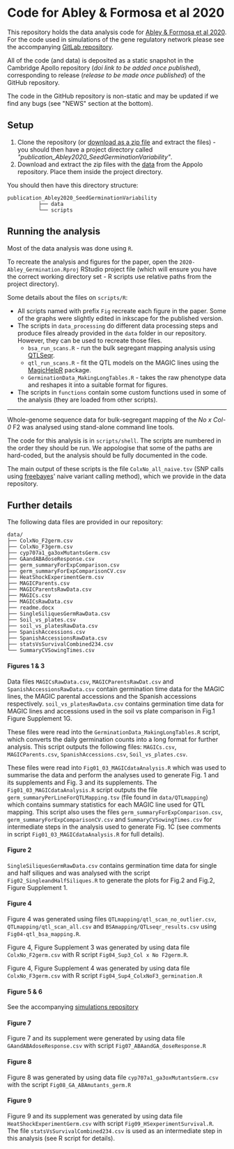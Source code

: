 # Code for Abley & Formosa et al 2020

This repository holds the data analysis code for [Abley & Formosa et al 2020](). 
For the code used in simulations of the gene regulatory network please see the accompanying [GitLab repository](https://gitlab.com/slcu/teamJL/abaga). 

All of the code (and data) is deposited as a static snapshot in the Cambridge Apollo repository (_doi link to be added once published_), corresponding to release (_release to be made once published_) of the GitHub repository.

The code in the GitHub repository is non-static and may be updated if we find any bugs (see "NEWS" section at the bottom).

## Setup

1. Clone the repository (or [download as a zip file]() and extract the files) - you should then have a project directory called _"publication_Abley2020_SeedGerminationVariability"_.
2. Download and extract the zip files with the [data]() from the Appolo repository. Place them inside the project directory. 

You should then have this directory structure: 

```
publication_Abley2020_SeedGerminationVariability
          ├── data
          └── scripts
```

## Running the analysis

Most of the data analysis was done using `R`. 

To recreate the analysis and figures for the paper, open the `2020-Abley_Germination.Rproj` RStudio project file (which will ensure you have the correct working directory set - R scripts use relative paths from the project directory).

Some details about the files on `scripts/R`:

- All scripts named with prefix `Fig` recreate each figure in the paper. Some of the graphs were slightly edited in inkscape for the published version.
- The scripts in `data_processing` do different data processing steps and produce files already provided in the `data` folder in our repository. However, they can be used to recreate those files. 
  - `bsa_run_scans.R` - run the bulk segregant mapping analysis using [QTLSeqr](https://github.com/bmansfeld/QTLseqr).
  - `qtl_run_scans.R` - fit the QTL models on the MAGIC lines using the [MagicHelpR](https://github.com/tavareshugo/MagicHelpR) package. 
  - `GerminationData_MakingLongTables.R` - takes the raw phenotype data and reshapes it into a suitable format for figures. 
- The scripts in `functions` contain some custom functions used in some of the analysis (they are loaded from other scripts).

----

Whole-genome sequence data for bulk-segregant mapping of the _No x Col-0_ F2 was analysed using stand-alone command line tools. 

The code for this analysis is in `scripts/shell`. The scripts are numbered in the order they should be run. We appologise that some of the paths are hard-coded, but the analysis should be fully documented in the code. 

The main output of these scripts is the file `ColxNo_all_naive.tsv` (SNP calls using [freebayes](https://github.com/ekg/freebayes)' naive variant calling method), which we provide in the data repository. 


## Further details

The following data files are provided in our repository:

```
data/
├── ColxNo_F2germ.csv
├── ColxNo_F3germ.csv
├── cyp707a1_ga3oxMutantsGerm.csv
├── GAandABAdoseResponse.csv
├── germ_summaryForExpComparison.csv
├── germ_summaryForExpComparisonCV.csv
├── HeatShockExperimentGerm.csv
├── MAGICParents.csv
├── MAGICParentsRawData.csv
├── MAGICs.csv
├── MAGICsRawData.csv
├── readme.docx
├── SingleSiliquesGermRawData.csv
├── Soil_vs_plates.csv
├── soil_vs_platesRawData.csv
├── SpanishAccessions.csv
├── SpanishAccessionsRawData.csv
├── statsVsSurvivalCombined234.csv
└── SummaryCVSowingTimes.csv
```

#### Figures 1 & 3

Data files `MAGICsRawData.csv`, `MAGICParentsRawDat.csv` and `SpanishAccessionsRawData.csv` contain germination time data for the MAGIC lines, the MAGIC parental accessions and the Spanish accessions respectively. `soil_vs_platesRawData.csv` contains germination time data for MAGIC lines and accessions used in the soil vs plate comparison in Fig.1 Figure Supplement 1G.

These files were read into the `GerminationData_MakingLongTables.R` script, which converts the daily germination counts into a long format for further analysis. This script outputs the following files: `MAGICs.csv`, `MAGICParents.csv`, `SpanishAccessions.csv`, `Soil_vs_plates.csv`.

These files were read into `Fig01_03_MAGICdataAnalysis.R` which was used to summarise the data and perform the analyses used to generate Fig. 1 and its supplements and Fig. 3 and its supplements. The `Fig01_03_MAGICdataAnalysis.R` script outputs the file `germ_summaryPerLineForQTLMapping.tsv` (file found in `data/QTLmapping`) which contains summary statistics for each MAGIC line used for QTL mapping. This script also uses the files `germ_summaryForExpComparison.csv`, `germ_summaryForExpComparisonCV.csv` and `SummaryCVSowingTimes.csv` for intermediate steps in the analysis used to generate Fig. 1C (see comments in script `Fig01_03_MAGICdataAnalysis.R` for full details).

#### Figure 2

`SingleSiliquesGermRawData.csv` contains germination time data for single and half siliques and was analysed with the script `Fig02_SingleandHalfSiliques.R` to generate the plots for Fig.2 and Fig.2, Figure Supplement 1.

#### Figure 4

Figure 4 was generated using files `QTLmapping/qtl_scan_no_outlier.csv`, `QTLmapping/qtl_scan_all.csv` and `BSAmapping/QTLseqr_results.csv` using `Fig04-qtl_bsa_mapping.R`.

Figure 4, Figure Supplement 3 was generated by using data file `ColxNo_F2germ.csv` with R script `Fig04_Sup3_Col x No F2germ.R`.

Figure 4, Figure Supplement 4 was generated by using data file `ColxNo_F3germ.csv` with R script `Fig04_Sup4_ColxNoF3_germination.R`


#### Figure 5 & 6

See the accompanying [simulations repository](https://gitlab.com/slcu/teamJL/abaga)


#### Figure 7

Figure 7 and its supplement were generated by using data file `GAandABAdoseResponse.csv` with script `Fig07_ABAandGA_doseResponse.R`

#### Figure 8

Figure 8 was generated by using data file `cyp707a1_ga3oxMutantsGerm.csv` with the script `Fig08_GA_ABAmutants_germ.R`

#### Figure 9

Figure 9 and its supplement was generated by using data file `HeatShockExperimentGerm.csv` with script `Fig09_HSexperimentSurvival.R`. The file `statsVsSurvivalCombined234.csv` is used as an intermediate step in this analysis (see R script for details).
